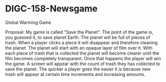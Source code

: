 # DIGC-158-Newsgame
Global Warming Game

Proposal:
My game is called "Save the Planet". The point of the game is, you guessed it, to save planet Earth. The planet will be full of pieces of trash. When a player clicks a piece it will disappear and therefore cleaning the planet. The planet will start with an opaque layer of film over it. With each piece of trash that is collected the planet will become clearer until the film becomes completely transparent. Once that happens the player will win the game. A screen will appear with the count of trash they has collected to save the planet. The quicker a player goes the easier it is because new trash will appear at certain time increments and increasing amounts.
